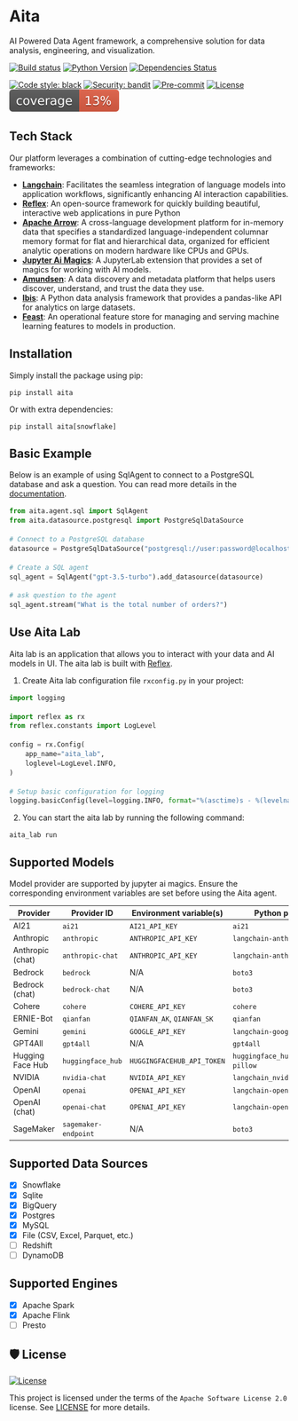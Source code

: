 # Aita
AI Powered Data Agent framework, a comprehensive solution for data analysis, engineering, and visualization. 


[![Build status](https://github.com/project-aita/aita/workflows/build/badge.svg)](https://github.com/project-aita/aita/actions/workflows/build.yml?query=workflow%3Abuild)
[![Python Version](https://img.shields.io/pypi/pyversions/aita.svg)](https://pypi.org/project/aita/)
[![Dependencies Status](https://img.shields.io/badge/dependencies-up%20to%20date-brightgreen.svg)](https://github.com/project-aita/aita/pulls?utf8=%E2%9C%93&q=is%3Apr%20author%3Aapp%2Fdependabot)

[![Code style: black](https://img.shields.io/badge/code%20style-black-000000.svg)](https://github.com/psf/black)
[![Security: bandit](https://img.shields.io/badge/security-bandit-green.svg)](https://github.com/PyCQA/bandit)
[![Pre-commit](https://img.shields.io/badge/pre--commit-enabled-brightgreen?logo=pre-commit&logoColor=white)](https://github.com/project-aita/aita/blob/main/.pre-commit-config.yaml)
[![License](https://img.shields.io/github/license/project-aita/aita)](https://github.com/project-aita/aita/blob/main/LICENSE)
[![Coverage Report](assets/images/coverage.svg)](https://github.com/project-aita/aita/blob/main/assets/images/coverage.svg)


## Tech Stack

Our platform leverages a combination of cutting-edge technologies and frameworks:

- **[Langchain](https://www.langchain.com/)**: Facilitates the seamless integration of language models into application workflows, significantly enhancing AI interaction capabilities.
- **[Reflex](https://reflex.dev/)**: An open-source framework for quickly building beautiful, interactive web applications in pure Python
- **[Apache Arrow](https://arrow.apache.org/)**: A cross-language development platform for in-memory data that specifies a standardized language-independent columnar memory format for flat and hierarchical data, organized for efficient analytic operations on modern hardware like CPUs and GPUs.
- **[Jupyter Ai Magics](https://github.com/jupyterlab/jupyter-ai)**: A JupyterLab extension that provides a set of magics for working with AI models.
- **[Amundsen](https://www.amundsen.io/)**: A data discovery and metadata platform that helps users discover, understand, and trust the data they use.
- **[Ibis](https://ibis-project.org/)**: A Python data analysis framework that provides a pandas-like API for analytics on large datasets.
- **[Feast](https://feast.dev/)**: An operational feature store for managing and serving machine learning features to models in production.

## Installation
Simply install the package using pip:

```shell
pip install aita
```
Or with extra dependencies:

```shell
pip install aita[snowflake]
```

## Basic Example
Below is an example of using SqlAgent to connect to a PostgreSQL database and ask a question.
You can read more details in the [documentation](https://aita-1.gitbook.io/aita/).

```python
from aita.agent.sql import SqlAgent
from aita.datasource.postgresql import PostgreSqlDataSource

# Connect to a PostgreSQL database
datasource = PostgreSqlDataSource("postgresql://user:password@localhost:5432/dbname")

# Create a SQL agent
sql_agent = SqlAgent("gpt-3.5-turbo").add_datasource(datasource)

# ask question to the agent
sql_agent.stream("What is the total number of orders?")
```

## Use Aita Lab
Aita lab is an application that allows you to interact with your data and AI models in UI.
The aita lab is built with [Reflex](https://reflex.dev/).

1. Create Aita lab configuration file `rxconfig.py` in your project:
```python
import logging

import reflex as rx
from reflex.constants import LogLevel

config = rx.Config(
    app_name="aita_lab",
    loglevel=LogLevel.INFO,
)

# Setup basic configuration for logging
logging.basicConfig(level=logging.INFO, format="%(asctime)s - %(levelname)s - %(message)s")
```

2. You can start the aita lab by running the following command:
```shell
aita_lab run
```


## Supported Models
Model provider are supported by jupyter ai magics. Ensure the corresponding environment variables are set before using the Aita agent.

| Provider            | Provider ID          | Environment variable(s)    | Python package(s)               |
|---------------------|----------------------|----------------------------|---------------------------------|
| AI21                | `ai21`               | `AI21_API_KEY`             | `ai21`                          |
| Anthropic           | `anthropic`          | `ANTHROPIC_API_KEY`        | `langchain-anthropic`           |
| Anthropic (chat)    | `anthropic-chat`     | `ANTHROPIC_API_KEY`        | `langchain-anthropic`           |
| Bedrock             | `bedrock`            | N/A                        | `boto3`                         |
| Bedrock (chat)      | `bedrock-chat`       | N/A                        | `boto3`                         |
| Cohere              | `cohere`             | `COHERE_API_KEY`           | `cohere`                        |
| ERNIE-Bot           | `qianfan`            | `QIANFAN_AK`, `QIANFAN_SK` | `qianfan`                       |
| Gemini              | `gemini`             | `GOOGLE_API_KEY`           | `langchain-google-genai`        |
| GPT4All             | `gpt4all`            | N/A                        | `gpt4all`                       |
| Hugging Face Hub    | `huggingface_hub`    | `HUGGINGFACEHUB_API_TOKEN` | `huggingface_hub`, `ipywidgets`, `pillow` |
| NVIDIA              | `nvidia-chat`        | `NVIDIA_API_KEY`           | `langchain_nvidia_ai_endpoints` |
| OpenAI              | `openai`             | `OPENAI_API_KEY`           | `langchain-openai`              |
| OpenAI (chat)       | `openai-chat`        | `OPENAI_API_KEY`           | `langchain-openai`              |
| SageMaker           | `sagemaker-endpoint` | N/A                        | `boto3`                         |

## Supported Data Sources
- [x] Snowflake
- [x] Sqlite
- [x] BigQuery
- [x] Postgres
- [x] MySQL
- [x] File (CSV, Excel, Parquet, etc.)
- [ ] Redshift
- [ ] DynamoDB

## Supported Engines
- [x] Apache Spark
- [x] Apache Flink
- [ ] Presto

## 🛡 License

[![License](https://img.shields.io/github/license/project-aita/aita)](https://github.com/project-aita/aita/blob/main/LICENSE)

This project is licensed under the terms of the `Apache Software License 2.0` license. See [LICENSE](https://github.com/aita/aita/blob/master/LICENSE) for more details.

